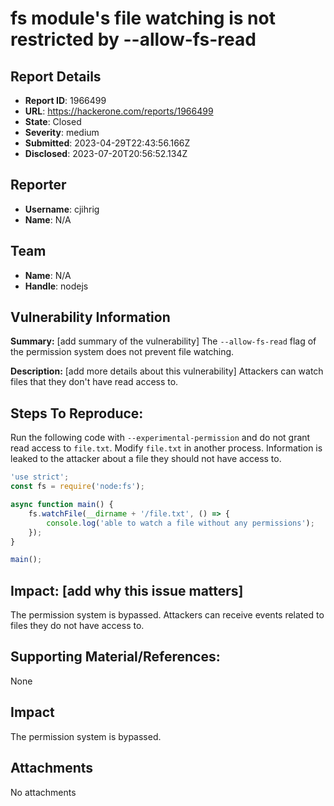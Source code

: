 # fs module's file watching is not restricted by --allow-fs-read

## Report Details
- **Report ID**: 1966499
- **URL**: https://hackerone.com/reports/1966499
- **State**: Closed
- **Severity**: medium
- **Submitted**: 2023-04-29T22:43:56.166Z
- **Disclosed**: 2023-07-20T20:56:52.134Z

## Reporter
- **Username**: cjihrig
- **Name**: N/A

## Team
- **Name**: N/A
- **Handle**: nodejs

## Vulnerability Information
**Summary:** [add summary of the vulnerability]
The `--allow-fs-read` flag of the permission system does not prevent file watching.

**Description:** [add more details about this vulnerability]
Attackers can watch files that they don't have read access to.

## Steps To Reproduce:
Run the following code with `--experimental-permission` and do not grant read access to `file.txt`. Modify `file.txt` in another process. Information is leaked to the attacker about a file they should not have access to.

```js
'use strict';
const fs = require('node:fs');

async function main() {
	fs.watchFile(__dirname + '/file.txt', () => {
		console.log('able to watch a file without any permissions');
	});
}

main();
```

## Impact: [add why this issue matters]

The permission system is bypassed. Attackers can receive events related to files they do not have access to.

## Supporting Material/References:

None

## Impact

The permission system is bypassed.

## Attachments
No attachments
